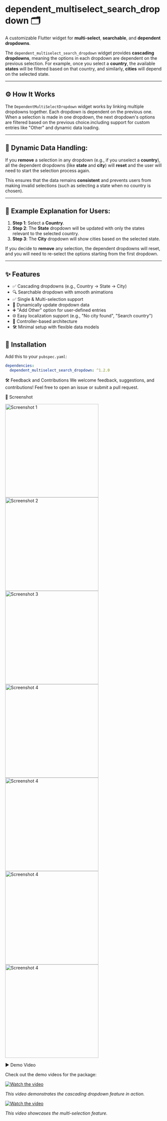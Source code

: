 # dependent_multiselect_search_dropdown 🗂️

A customizable Flutter widget for **multi-select**, **searchable**, and **dependent dropdowns**.

The `dependent_multiselect_search_dropdown` widget provides **cascading dropdowns**, meaning the options in each dropdown are dependent on the previous selection. For example, once you select a **country**, the available **states** will be filtered based on that country, and similarly, **cities** will depend on the selected state.

---

## ⚙️ How It Works

The `DependentMultiSelectDropdown` widget works by linking multiple dropdowns together. Each dropdown is dependent on the previous one. When a selection is made in one dropdown, the next dropdown's options are filtered based on the previous choice.including support for custom entries like "Other" and dynamic data loading.

---

## 🔄 Dynamic Data Handling:

If you **remove** a selection in any dropdown (e.g., if you unselect a **country**), all the dependent dropdowns (like **state** and **city**) will **reset** and the user will need to start the selection process again.

This ensures that the data remains **consistent** and prevents users from making invalid selections (such as selecting a state when no country is chosen).

---

## 📝 Example Explanation for Users:

1. **Step 1**: Select a **Country**.
2. **Step 2**: The **State** dropdown will be updated with only the states relevant to the selected country.
3. **Step 3**: The **City** dropdown will show cities based on the selected state.

If you decide to **remove** any selection, the dependent dropdowns will reset, and you will need to re-select the options starting from the first dropdown.

---

## ✨ Features

- ✅ Cascading dropdowns (e.g., Country → State → City)
- 🔍 Searchable dropdown with smooth animations
- ✅ Single & Multi-selection support
- 🔄 Dynamically update dropdown data
- ➕ "Add Other" option for user-defined entries
- 🌐 Easy localization support (e.g., "No city found", "Search country")
- 🧠 Controller-based architecture
- 🛠️ Minimal setup with flexible data models

## 🚀 Installation

Add this to your `pubspec.yaml`:

```yaml
dependencies:
  dependent_multiselect_search_dropdown: ^1.2.0
```

🛠️ Feedback and Contributions
We welcome feedback, suggestions, and contributions! Feel free to open an issue or submit a pull request.


📸 Screenshot

<img src="assets/Screenshot_1.jpg" alt="Screenshot 1" width="300"/>

<img src="assets/Screenshot_2.jpg" alt="Screenshot 2" width="300"/>

<img src="assets/Screenshot_3.jpg" alt="Screenshot 3" width="300"/>

<img src="assets/Screenshot_4.jpg" alt="Screenshot 4" width="300"/>

<img src="assets/Screenshot_5.jpg" alt="Screenshot 4" width="300"/>

<img src="assets/Screenshot_6.jpg" alt="Screenshot 4" width="300"/>

<img src="assets/Screenshot_7.jpg" alt="Screenshot 4" width="300"/>


▶ Demo Video

Check out the demo videos for the package:

[![Watch the video](https://img.youtube.com/vi/9c93fJ3yyyY/0.jpg)](https://www.youtube.com/shorts/9c93fJ3yyyY)

_This video demonstrates the cascading dropdown feature in action._

[![Watch the video](https://img.youtube.com/vi/3ZFJjEoIv6U/0.jpg)](https://www.youtube.com/shorts/3ZFJjEoIv6U)

_This video showcases the multi-selection feature._
